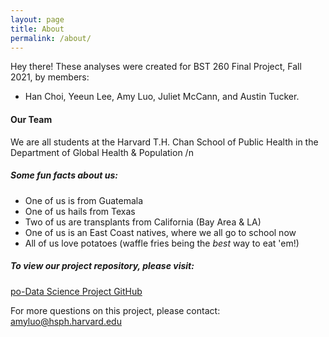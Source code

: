 ```yaml
---
layout: page
title: About
permalink: /about/
---
```


Hey there! These analyses were created for BST 260 Final Project, Fall 2021, by members:

- Han Choi, Yeeun Lee, Amy Luo, Juliet McCann, and Austin Tucker. 

#### Our Team

We are all students at the Harvard T.H. Chan School of Public Health in the Department of Global Health & Population 
/n

##### Some fun facts about us: 

- One of us is from Guatemala
- One of us hails from Texas 
- Two of us are transplants from California (Bay Area & LA)
- One of us is an East Coast natives, where we all go to school now
- All of us love potatoes (waffle fries being the *best* way to eat 'em!)


##### To view our project repository, please visit:
[po-Data Science Project GitHub](https://github.com/Po-Data-Science-Project)

For more questions on this project, please contact:
[amyluo@hsph.harvard.edu](mailto:email@domain.com)
